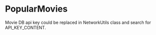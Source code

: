 # PopularMovies

Movie DB api key could be replaced in NetworkUtils class and search for API_KEY_CONTENT.
